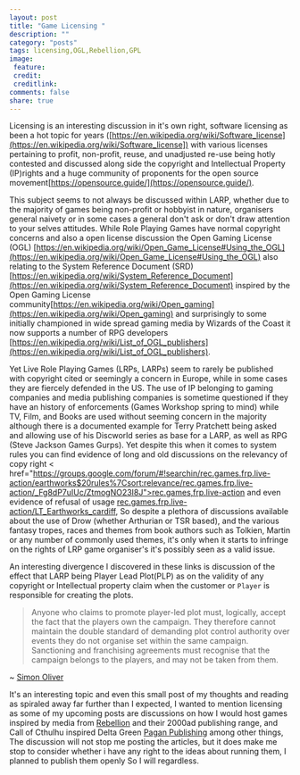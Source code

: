 ```yaml
---
layout: post
title: "Game Licensing "
description: ""
category: "posts"
tags: licensing,OGL,Rebellion,GPL
image:
 feature:
 credit:
 creditlink:
comments: false
share: true
---
```

Licensing is an interesting discussion in it's own right, software licensing as been a hot topic for years ([https://en.wikipedia.org/wiki/Software_license](https://en.wikipedia.org/wiki/Software_license]) with various licenses pertaining to profit, non-profit, reuse, and unadjusted re-use being hotly contested and discussed along side the copyright and Intellectual Property (IP)rights and a huge community of proponents for the open source movement[https://opensource.guide/](https://opensource.guide/).

This subject seems to not always be discussed within LARP, whether due to the majority of games being non-profit or hobbyist in nature, organisers general naivety or in some cases a general don't ask or don't draw attention to your selves attitudes.  While Role Playing Games have normal copyright concerns and also a open license discussion the Open Gaming License (OGL) [https://en.wikipedia.org/wiki/Open_Game_License#Using_the_OGL](https://en.wikipedia.org/wiki/Open_Game_License#Using_the_OGL) also relating to the System Reference Document (SRD) [https://en.wikipedia.org/wiki/System_Reference_Document](https://en.wikipedia.org/wiki/System_Reference_Document) inspired by the Open Gaming License community[https://en.wikipedia.org/wiki/Open_gaming](https://en.wikipedia.org/wiki/Open_gaming) and surprisingly to some initially championed in wide spread gaming media by Wizards of the Coast it now supports a number of RPG developers [https://en.wikipedia.org/wiki/List_of_OGL_publishers](https://en.wikipedia.org/wiki/List_of_OGL_publishers).

Yet Live Role Playing Games (LRPs, LARPs) seem to rarely be published with copyright cited or seemingly a concern in Europe, while in some cases they are fiercely defended in the US. The use of IP belonging to gaming companies and media publishing companies is sometime questioned if they have an history of enforcements (Games Workshop spring to mind) while TV, Film, and Books are used without seeming concern in the majority although there is a documented example for Terry Pratchett being asked and allowing use of his Discworld series as base for a LARP, as well as RPG (Steve Jackson Games Gurps). Yet despite this when it comes to system rules you can find evidence of long and old discussions on the relevancy of copy right < href="https://groups.google.com/forum/#!searchin/rec.games.frp.live-action/earthworks$20rules%7Csort:relevance/rec.games.frp.live-action/_Fg8dP7uIUc/ZtmogNO23I8J">rec.games,frp.live-action</a>  and even evidence of refusal of usage [rec.games.frp.live-action/LT_Earthworks_cardiff](https://groups.google.com/forum/#!searchin/rec.games.frp.live-action/earthworks$20rules|sort:relevance/rec.games.frp.live-action/xB2l5OOq8no/Lb8E2xr7pTwJ), So despite a plethora of discussions available about the use of Drow (whether Arthurian or TSR based), and the various fantasy tropes, races and themes from book authors such as Tolkien, Martin or any number of commonly used themes, it's only when it starts to infringe on the rights of LRP game organiser's it's possibly seen as a valid issue.

An interesting divergence I discovered in these links is discussion of the effect that LARP being Player Lead Plot(PLP) as on the validity of any copyright or Intellectual property claim when the customer or `Player` is responsible for creating the plots.


>Anyone who claims to promote player-led plot must, logically, accept the fact that the players own the campaign. They therefore cannot maintain the double standard of demanding plot control authority over events they do not organise set within the same campaign. Sanctioning and franchising agreements must recognise that the campaign belongs to the players, and may not be taken from them.

~ [Simon Oliver](https://groups.google.com/forum/#!searchin/rec.games.frp.live-action/earthworks$20rules%7Csort:relevance/rec.games.frp.live-action/_Fg8dP7uIUc/ZtmogNO23I8J)

It's an interesting topic and even this small post of my thoughts and reading as spiraled away far further than I expected, I wanted to mention licensing as some of my upcoming posts are discussions on how I would host games inspired by media from [Rebellion](http://www.rebellion.co.uk/about-us) and their 2000ad publishing range, and Call of Cthulhu inspired Delta Green [Pagan Publishing](http://www.tccorp.com/site09/tccorp_home.html) among other things, The discussion will not stop me posting the articles, but it does make me stop to consider whether i have any right to the ideas about running them, I planned to publish them openly So I will regardless.
